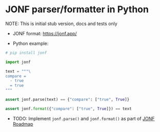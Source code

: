 # JONF parser/formatter in Python

NOTE: This is initial stub version, docs and tests only

- JONF format: https://jonf.app/

- Python example:

```python
# pip install jonf

import jonf

text = """\
compare =
  - true
  = true
"""

assert jonf.parse(text) == {"compare": ["true", True]}

assert jonf.format({"compare": ["true", True]}) == text
```

- TODO: Implement `jonf.parse()` and `jonf.format()` as part of [JONF Roadmap](https://jonf.app/#roadmap)
